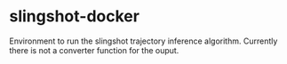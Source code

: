 # slingshot-docker

Environment to run the slingshot trajectory inference algorithm. Currently there is not a converter function for the ouput.

